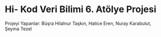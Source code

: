 # Hi- Kod Veri Bilimi 6. Atölye Projesi
Projeyi Yapanlar:
Büşra Hilalnur Taşkın, 
Hatice Eren, 
Nuray Karabulut, 
Şeyma Tezel
